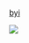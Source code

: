 [byi](https://rentry.co/curseboy)

![](https://media1.tenor.com/m/Fltx59dODCoAAAAC/mao-arimura-gakumas.gif)
